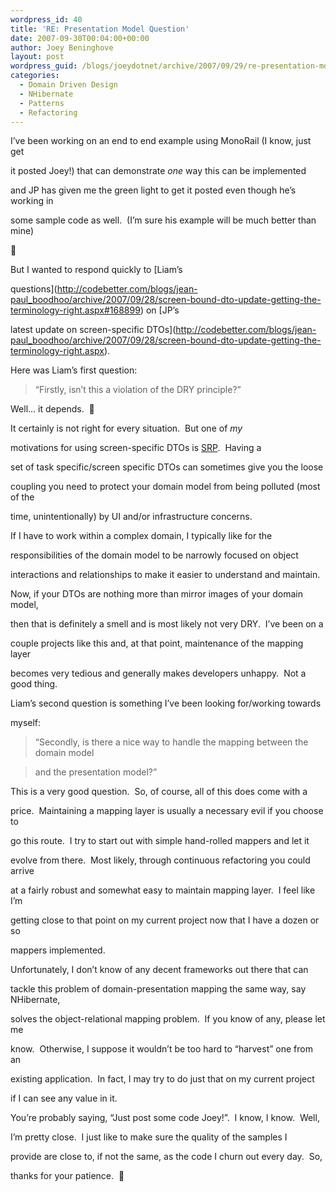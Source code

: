 ```yaml
---
wordpress_id: 40
title: 'RE: Presentation Model Question'
date: 2007-09-30T00:04:00+00:00
author: Joey Beninghove
layout: post
wordpress_guid: /blogs/joeydotnet/archive/2007/09/29/re-presentation-model-question.aspx
categories:
  - Domain Driven Design
  - NHibernate
  - Patterns
  - Refactoring
---
```

I&#8217;ve been&nbsp;working on an end to end example using MonoRail (I know, just get
  
it posted Joey!)&nbsp;that can demonstrate _one_ way this can be implemented
  
and JP has given me the green light to get it posted even though he&#8217;s working in
  
some sample code as well.&nbsp; (I&#8217;m sure his example will be much better than mine)&nbsp;
  
🙂&nbsp; 

But I wanted to respond quickly&nbsp;to [Liam&#8217;s
  
questions](http://codebetter.com/blogs/jean-paul_boodhoo/archive/2007/09/28/screen-bound-dto-update-getting-the-terminology-right.aspx#168899) on [JP&#8217;s
  
latest update on screen-specific DTOs](http://codebetter.com/blogs/jean-paul_boodhoo/archive/2007/09/28/screen-bound-dto-update-getting-the-terminology-right.aspx). 

Here was Liam&#8217;s first question: 

> &#8220;Firstly, isn&#8217;t this a violation of the DRY principle?&#8221;

Well&#8230; it depends.&nbsp; 🙂 

It certainly is not right for every situation.&nbsp; But one of _my_
  
motivations for using screen-specific DTOs is [SRP](http://www.objectmentor.com/resources/articles/srp.pdf).&nbsp; Having a
  
set of task specific/screen specific DTOs can sometimes give you the loose
  
coupling you need to protect your domain model from being polluted (most of the
  
time, unintentionally) by UI and/or infrastructure concerns.&nbsp; 

If I have to work within a complex domain, I typically like for the
  
responsibilities of the domain model to be&nbsp;narrowly focused on object
  
interactions and relationships to make it easier to understand and maintain. 

Now, if your DTOs are nothing more than mirror images of your domain model,
  
then that is definitely a smell and is most likely not very DRY.&nbsp; I&#8217;ve been on a
  
couple projects like this and, at that point, maintenance of the mapping layer
  
becomes very tedious and generally makes developers unhappy.&nbsp; Not a good thing. 

Liam&#8217;s second question is something I&#8217;ve been looking for/working towards
  
myself: 

> &#8220;Secondly, is there a nice way to handle the mapping between the domain model
  
> and the presentation model?&#8221;

This is a very good question.&nbsp; So, of course, all of this&nbsp;does come with a
  
price.&nbsp; Maintaining a mapping layer is usually a necessary evil if you choose to
  
go this route.&nbsp; I&nbsp;try to&nbsp;start out with simple hand-rolled mappers and let it
  
evolve from there.&nbsp; Most likely, through continuous refactoring you could arrive
  
at a fairly robust and somewhat easy to maintain mapping layer.&nbsp; I feel like I&#8217;m
  
getting close to that point on my current project now that I have a dozen or so
  
mappers implemented.&nbsp; 

Unfortunately, I don&#8217;t know of any decent frameworks out there that can
  
tackle this problem of domain-presentation mapping&nbsp;the same way, say NHibernate,
  
solves the object-relational mapping&nbsp;problem.&nbsp; If&nbsp;you know of any, please let me
  
know.&nbsp; Otherwise, I suppose it wouldn&#8217;t be too hard to &#8220;harvest&#8221; one from an
  
existing application.&nbsp; In fact, I may try to do just that on my current project
  
if I can see any value in it. 

You&#8217;re probably saying, &#8220;Just post some code Joey!&#8221;.&nbsp;&nbsp;I know, I know.&nbsp; Well,
  
I&#8217;m pretty close.&nbsp; I just like to make sure&nbsp;the quality of the&nbsp;samples I
  
provide&nbsp;are close to, if not the&nbsp;same, as the code I churn out every day.&nbsp; So,
  
thanks for your patience.&nbsp; 🙂

&nbsp;